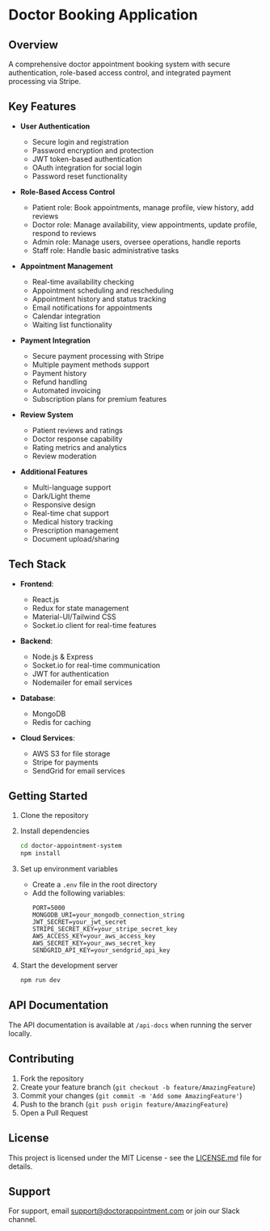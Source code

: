# Doctor Booking Application

## Overview
A comprehensive doctor appointment booking system with secure authentication, role-based access control, and integrated payment processing via Stripe.

## Key Features
- **User Authentication**
  - Secure login and registration
  - Password encryption and protection
  - JWT token-based authentication
  - OAuth integration for social login
  - Password reset functionality

- **Role-Based Access Control**
  - Patient role: Book appointments, manage profile, view history, add reviews
  - Doctor role: Manage availability, view appointments, update profile, respond to reviews
  - Admin role: Manage users, oversee operations, handle reports
  - Staff role: Handle basic administrative tasks

- **Appointment Management**
  - Real-time availability checking
  - Appointment scheduling and rescheduling
  - Appointment history and status tracking
  - Email notifications for appointments
  - Calendar integration
  - Waiting list functionality

- **Payment Integration**
  - Secure payment processing with Stripe
  - Multiple payment methods support
  - Payment history
  - Refund handling
  - Automated invoicing
  - Subscription plans for premium features

- **Review System**
  - Patient reviews and ratings
  - Doctor response capability
  - Rating metrics and analytics
  - Review moderation

- **Additional Features**
  - Multi-language support
  - Dark/Light theme
  - Responsive design
  - Real-time chat support
  - Medical history tracking
  - Prescription management
  - Document upload/sharing

## Tech Stack
- **Frontend**: 
  - React.js
  - Redux for state management
  - Material-UI/Tailwind CSS
  - Socket.io client for real-time features

- **Backend**: 
  - Node.js & Express
  - Socket.io for real-time communication
  - JWT for authentication
  - Nodemailer for email services

- **Database**: 
  - MongoDB
  - Redis for caching

- **Cloud Services**:
  - AWS S3 for file storage
  - Stripe for payments
  - SendGrid for email services

## Getting Started
1. Clone the repository
2. Install dependencies
   ```bash
   cd doctor-appointment-system
   npm install
   ```

3. Set up environment variables
   - Create a `.env` file in the root directory
   - Add the following variables:
     ```
     PORT=5000
     MONGODB_URI=your_mongodb_connection_string
     JWT_SECRET=your_jwt_secret
     STRIPE_SECRET_KEY=your_stripe_secret_key
     AWS_ACCESS_KEY=your_aws_access_key
     AWS_SECRET_KEY=your_aws_secret_key
     SENDGRID_API_KEY=your_sendgrid_api_key
     ```

4. Start the development server
   ```bash
   npm run dev
   ```

## API Documentation
The API documentation is available at `/api-docs` when running the server locally.

## Contributing
1. Fork the repository
2. Create your feature branch (`git checkout -b feature/AmazingFeature`)
3. Commit your changes (`git commit -m 'Add some AmazingFeature'`)
4. Push to the branch (`git push origin feature/AmazingFeature`)
5. Open a Pull Request

## License
This project is licensed under the MIT License - see the [LICENSE.md](LICENSE.md) file for details.

## Support
For support, email support@doctorappointment.com or join our Slack channel.



